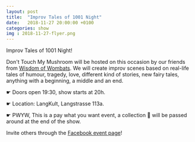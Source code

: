 ```yaml
---
layout: post
title:  "Improv Tales of 1001 Night"
date:   2018-11-27 20:00:00 +0100
categories: show
img : 2018-11-27-flyer.png
---
```

Improv Tales of 1001 Night!

Don't Touch My Mushroom will be hosted on this occasion by our friends from [Wisdom of Wombats](https://wombats.ch).<!--more--> We will create improv scenes based on real-life tales of humour, tragedy, love, different kind of stories, new fairy tales, anything with a beginning, a middle and an end.

☛  Doors open 19:30, show starts at 20h.

☛  Location: LangKult, Langstrasse 113a.

☛  PWYW, This is a pay what you want event, a collection 🎩 will be passed around at the end of the show.

Invite others through the [Facebook event page](https://www.facebook.com/events/628596190870542/)!
